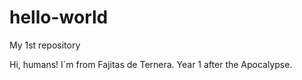 # hello-world
My 1st repository

Hi, humans! I`m from Fajitas de Ternera. Year 1 after the Apocalypse. 
